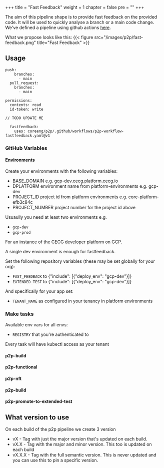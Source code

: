 +++
title = "Fast Feedback"
weight = 1
chapter = false
pre = ""
+++

The aim of this pipeline shape is to provide fast feedback on the provided code. It will be used to quickly analyse a branch or a main code change.
We've defined a pipeline using github actions [here](https://github.com/coreeng/p2p).

What we propose looks like this:
{{< figure src="/images/p2p/fast-feedback.png" title="Fast Feedback" >}}

## Usage
```
push:
    branches:
      - main
  pull_request:
    branches:
      - main

permissions:
  contents: read
  id-token: write

// TODO UPDATE ME

  fastfeedback:
    uses: coreeng/p2p/.github/workflows/p2p-workflow-fastfeedback.yaml@v1
```

### GitHub Variables

#### Environments

Create your environments with the following variables:
* BASE_DOMAIN e.g. gcp-dev.cecg.platform.cecg.io
* DPLATFORM environment name from platform-environments e.g. gcp-dev
* PROJECT_ID project id from platform environments e.g. core-platform-efb3c84c
* PROJECT_NUMBER project number for the project id above

Usuaully you need at least two environments e.g.

* `gcp-dev`
* `gcp-prod`


For an instance of the CECG developer platform on GCP.

A single dev environment is enough for fastfeedback.

Set the following repository variables (these may be set globally for your org):

* `FAST_FEEDBACK` to {"include": [{"deploy_env": "gcp-dev"}]}
* `EXTENDED_TEST` to {"include": [{"deploy_env": "gcp-dev"}]}

And specifically for your app set:

* `TENANT_NAME` as configured in your tenancy in platform environments

### Make tasks

Available env vars for all envs:

* `REGISTRY` that you're authenticated to

Every task will have kubectl access as your tenant

#### p2p-build
#### p2p-functional
#### p2p-nft
#### p2p-build
#### p2p-promote-to-extended-test


## What version to use
On each build of the p2p pipeline we create 3 version
* vX - Tag with just the major version that's updated on each build.
* vX.X - Tag with the major and minor version. This too is updated on each build
* vX.X.X - Tag with the full semantic version. This is never updated and you can use this to pin a specific version.
